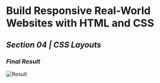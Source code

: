 # Build Responsive Real-World Websites with HTML and CSS

## _Section 04 | **CSS Layouts**_

### _Final Result_

![Result](screenshot.gif)
